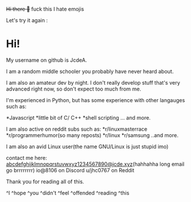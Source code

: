 ~~Hi there 👋~~ fuck this I hate emojis


Let's try it again :

# Hi! 

My username on github is JcdeA.

I am a random middle schooler you probably have never heard about. 

I am also an amateur dev by night. I don't really develop stuff that's very advanced right now, so don't expect too much from me.

I'm experienced in Python, but has some experience with other langauges such as: 
  
  *Javascript
  *little bit of C/ C++
  *shell scripting
  ... and more.
  
I am also active on reddit subs such as:
  *r/linuxmasterrace
  *r/programmerhumor(so many reposts)
  *r/linux
  *r/samsung
  ..and more.
  
I am also an avid Linux user(the name GNU/Linux is just stupid imo)
 


contact me here:
  abcdefghijklmnopqrstuvwxyz1234567890@jcde.xyz(hahhahha long email go brrrrrrrr)
  io@8106 on Discord
  u/jhc0767 on Reddit
  
  
Thank you for reading all of this.

^I ^hope ^you ^didn't ^feel ^offended ^reading ^this
